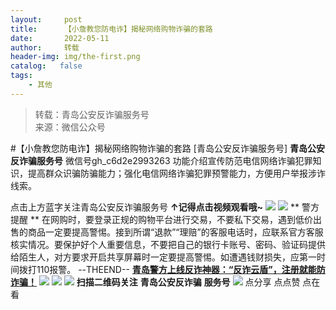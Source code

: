 ```yaml
---
layout:     post
title:      【小詹教您防电诈】揭秘网络购物诈骗的套路
date:       2022-05-11
author:     转载
header-img: img/the-first.png
catalog:   false
tags:
    - 其他
---
```


<blockquote><p>转载：青岛公安反诈骗服务号<br>
来源：微信公众号</p></blockquote>

#【小詹教您防电诈】揭秘网络购物诈骗的套路
[青岛公安反诈骗服务号]
**青岛公安反诈骗服务号**
微信号gh_c6d2e2993263
功能介绍宣传防范电信网络诈骗犯罪知识，提高群众识骗防骗能力；强化电信网络诈骗犯罪预警能力，方便用户举报涉诈线索。

点击上方蓝字关注青岛公安反诈骗服务号
**↑记得点击视频观看哦~**
![]({{site.baseurl}}/postimg/1GjWwxYB3dkLT2wPwwLE3jpib9I2FdvvA5u0jic5jDrtVTxsnlflqXvkeLmwLtFLZvJjVIHbmQNmib0GmgFrS9q6g.jpeg)
![]({{site.baseurl}}/postimg/1GjWwxYB3dkLT2wPwwLE3jpib9I2FdvvAPtYAZLo0U19trtic1MTLVIOYx5uibTtia4VRmXcURjBTy2UN5vGebLBlw.gif)
**
警方提醒
**
在网购时，要登录正规的购物平台进行交易，不要私下交易，遇到低价出售的商品一定要提高警惕。接到所谓“退款”“理赔”的客服电话时，应联系官方客服核实情况。要保护好个人重要信息，不要把自己的银行卡账号、密码、验证码提供给陌生人，对方要求开启共享屏幕时一定要提高警惕。如遭遇钱财损失，应第一时间拨打110报警。
\--THEEND--
**[青岛警方上线反诈神器：“反诈云盾”，注册就能防诈骗！](https://mp.weixin.qq.com/s?__biz=MzkwODIyMjQyOA==&mid=2247484570&idx=3&sn=1cfc897c984fa6908153b7a1cd767a05&scene=21#wechat_redirect)**
![]({{site.baseurl}}/postimg/SQy6GkyVO2RqnkRS1LiaCZL680hpVrBQr1W1HjqwNniaw0j7X2HqO9qNGoZBaWL9YMCRdpgk4Hlk1ncEusDUhxhw.jpeg)
![]({{site.baseurl}}/postimg/6xI4h676QXzia5naazW6wFR5ml91zib85OnAdBFSTibic8yWLuWic1rKJBicwSgnqzI9icFMSpImia2H4zZhqLVTr724UA.png)
![]({{site.baseurl}}/postimg/1GjWwxYB3dk0QR6pndF2SISfW55mAuAxDQOiaC2Geq1kE9oibrv0xIEyiazCyo7VubILLicuLicBW77qleN0GPJOTAQ.jpeg)
**扫描二维码关注**
**青岛公安反诈骗**
**服务号**
![]({{site.baseurl}}/postimg/6xI4h676QXzia5naazW6wFR5ml91zib85O2ObvfHFG7tH1qAI6iakIGohmLu4siar1ZzMiawQ7QicgfyZFjriavRic3M6Q.png)
点分享
点点赞
点在看
